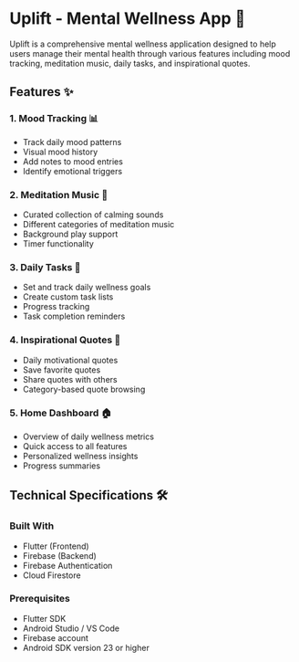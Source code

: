 # Uplift - Mental Wellness App 🌟

Uplift is a comprehensive mental wellness application designed to help users manage their mental health through various features including mood tracking, meditation music, daily tasks, and inspirational quotes.

## Features ✨

### 1. Mood Tracking 📊
- Track daily mood patterns
- Visual mood history
- Add notes to mood entries
- Identify emotional triggers

### 2. Meditation Music 🎵
- Curated collection of calming sounds
- Different categories of meditation music
- Background play support
- Timer functionality

### 3. Daily Tasks 📝
- Set and track daily wellness goals
- Create custom task lists
- Progress tracking
- Task completion reminders

### 4. Inspirational Quotes 💭
- Daily motivational quotes
- Save favorite quotes
- Share quotes with others
- Category-based quote browsing

### 5. Home Dashboard 🏠
- Overview of daily wellness metrics
- Quick access to all features
- Personalized wellness insights
- Progress summaries

## Technical Specifications 🛠️

### Built With
- Flutter (Frontend)
- Firebase (Backend)
- Firebase Authentication
- Cloud Firestore

### Prerequisites
- Flutter SDK
- Android Studio / VS Code
- Firebase account
- Android SDK version 23 or higher
